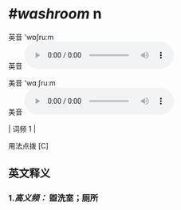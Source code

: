 # ***\#washroom*** n
英音 'wɒʃruːm  
英音
<audio src="./media/washroom-B.aac" controls="controls"></audio>

美音 'wɑːʃruːm  
美音
<audio src="./media/washroom.aac" controls="controls"></audio>



| 词频 1 |  

用法点拨  [C]

英文释义
---
### 1.*高义频：* **盥洗室；厕所**  


